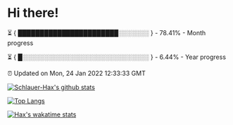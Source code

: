 # Hi there!

⏳ { ███████████████████████░░░░░░░ } - 78.41% - Month progress

⏳ { █░░░░░░░░░░░░░░░░░░░░░░░░░░░░░ } - 6.44% - Year progress

⏰ Updated on Mon, 24 Jan 2022 12:33:33 GMT


[![Schlauer-Hax's github stats](https://github-readme-stats.vercel.app/api?username=Schlauer-Hax&show_icons=true&theme=dark&count_private=true)](https://github.com/Schlauer-Hax)


[![Top Langs](https://github-readme-stats.vercel.app/api/top-langs/?username=Schlauer-Hax&layout=compact&theme=dark)](https://github.com/Schlauer-Hax?tab=repositories)


[![Hax's wakatime stats](https://github-readme-stats.vercel.app/api/wakatime?username=Hax&theme=dark)](https://wakatime.com/@Hax)


